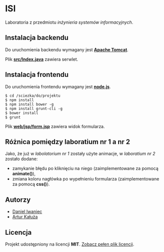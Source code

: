 # ISI

Laboratoria z przedmiotu *inżynieria systemów informacyjnych*.

## Instalacja backendu

Do uruchomienia backendu wymagany jest [**Apache Tomcat**](http://tomcat.apache.org/whichversion.html).

Plik [**src/Index.java**](src/Index.java) zawiera serwlet.

## Instalacja frontendu

Do uruchomienia frontendu wymagany jest [**node.js**](https://nodejs.org/en/download/).

```
$ cd /sciezka/do/projektu
$ npm install
$ npm install bower -g
$ npm install grunt-cli -g
$ bower install
$ grunt
```

Plik [**web/jsp/form.jsp**](web/jsp/form.jsp) zawiera widok formularza.

## Różnica pomiędzy laboratium nr 1 a nr 2

Jako, że już w *labolatorium nr 1* zostały użyte animacje, w *laboratium nr 2* zostało dodane:

- zamykanie błędu po kliknięciu na niego (zaimplementowane za pomocą **animate()**),
- zmiana koloru nagłówka po wypełnieniu formularza (zaimplementowane za pomocą **css()**).

## Autorzy

- [Daniel Iwaniec](https://github.com/ghutix)
- [Artur Kałuża](https://github.com/arturro2828)

## Licencja

Projekt udostępniony na licencji **MIT**. [Zobacz pełen plik licencji](LICENSE).
